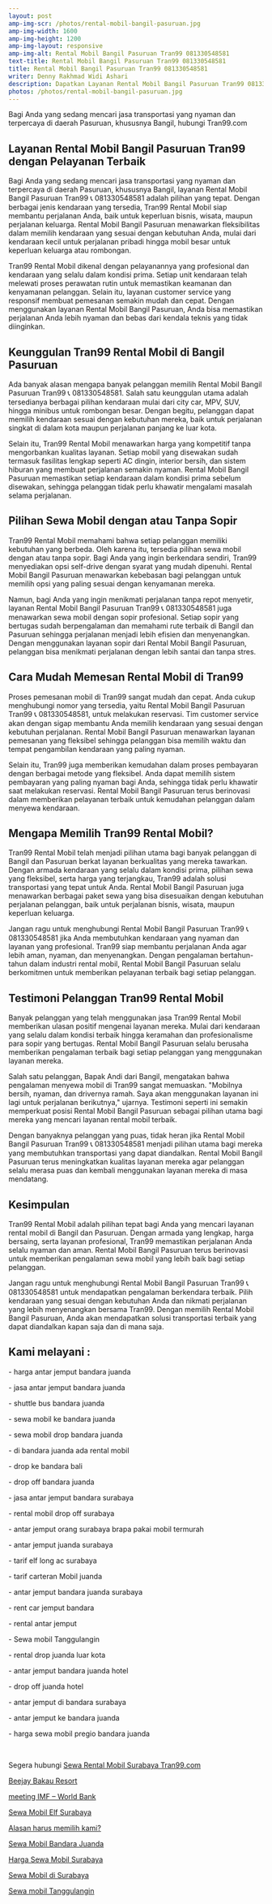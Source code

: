 ```yaml
---
layout: post
amp-img-scr: /photos/rental-mobil-bangil-pasuruan.jpg
amp-img-width: 1600
amp-img-height: 1200
amp-img-layout: responsive
amp-img-alt: Rental Mobil Bangil Pasuruan Tran99 081330548581
text-title: Rental Mobil Bangil Pasuruan Tran99 081330548581
title: Rental Mobil Bangil Pasuruan Tran99 081330548581
writer: Denny Rakhmad Widi Ashari
description: Dapatkan Layanan Rental Mobil Bangil Pasuruan Tran99 081330548581 pilihan yang tepat
photos: /photos/rental-mobil-bangil-pasuruan.jpg
---
```

<p class="post">Bagi Anda yang sedang mencari jasa transportasi yang nyaman dan terpercaya di daerah Pasuruan, khususnya Bangil, hubungi Tran99.com</p>

<h2 class="post">Layanan Rental Mobil Bangil Pasuruan Tran99 dengan Pelayanan Terbaik</h2>
<p class="post">Bagi Anda yang sedang mencari jasa transportasi yang nyaman dan terpercaya di daerah Pasuruan, khususnya Bangil, layanan Rental Mobil Bangil Pasuruan Tran99 📞 081330548581 adalah pilihan yang tepat. Dengan berbagai jenis kendaraan yang tersedia, Tran99 Rental Mobil siap membantu perjalanan Anda, baik untuk keperluan bisnis, wisata, maupun perjalanan keluarga. Rental Mobil Bangil Pasuruan menawarkan fleksibilitas dalam memilih kendaraan yang sesuai dengan kebutuhan Anda, mulai dari kendaraan kecil untuk perjalanan pribadi hingga mobil besar untuk keperluan keluarga atau rombongan.</p>
<p class="post">Tran99 Rental Mobil dikenal dengan pelayanannya yang profesional dan kendaraan yang selalu dalam kondisi prima. Setiap unit kendaraan telah melewati proses perawatan rutin untuk memastikan keamanan dan kenyamanan pelanggan. Selain itu, layanan customer service yang responsif membuat pemesanan semakin mudah dan cepat. Dengan menggunakan layanan Rental Mobil Bangil Pasuruan, Anda bisa memastikan perjalanan Anda lebih nyaman dan bebas dari kendala teknis yang tidak diinginkan.</p>

<h2 class="post">Keunggulan Tran99 Rental Mobil di Bangil Pasuruan</h2>
<p class="post">Ada banyak alasan mengapa banyak pelanggan memilih Rental Mobil Bangil Pasuruan Tran99 📞 081330548581. Salah satu keunggulan utama adalah tersedianya berbagai pilihan kendaraan mulai dari city car, MPV, SUV, hingga minibus untuk rombongan besar. Dengan begitu, pelanggan dapat memilih kendaraan sesuai dengan kebutuhan mereka, baik untuk perjalanan singkat di dalam kota maupun perjalanan panjang ke luar kota.</p>
<p class="post">Selain itu, Tran99 Rental Mobil menawarkan harga yang kompetitif tanpa mengorbankan kualitas layanan. Setiap mobil yang disewakan sudah termasuk fasilitas lengkap seperti AC dingin, interior bersih, dan sistem hiburan yang membuat perjalanan semakin nyaman. Rental Mobil Bangil Pasuruan memastikan setiap kendaraan dalam kondisi prima sebelum disewakan, sehingga pelanggan tidak perlu khawatir mengalami masalah selama perjalanan.</p>

<amp-img class="post" src="/photos/rental-mobil-bangil-pasuruan.jpg" width="1280" height="960" layout="responsive" alt="Rental Mobil Bangil Pasuruan Tran99"></amp-img>

<h2 class="post">Pilihan Sewa Mobil dengan atau Tanpa Sopir</h2>
<p class="post">Tran99 Rental Mobil memahami bahwa setiap pelanggan memiliki kebutuhan yang berbeda. Oleh karena itu, tersedia pilihan sewa mobil dengan atau tanpa sopir. Bagi Anda yang ingin berkendara sendiri, Tran99 menyediakan opsi self-drive dengan syarat yang mudah dipenuhi. Rental Mobil Bangil Pasuruan menawarkan kebebasan bagi pelanggan untuk memilih opsi yang paling sesuai dengan kenyamanan mereka.</p>
<p class="post">Namun, bagi Anda yang ingin menikmati perjalanan tanpa repot menyetir, layanan Rental Mobil Bangil Pasuruan Tran99 📞 081330548581 juga menawarkan sewa mobil dengan sopir profesional. Setiap sopir yang bertugas sudah berpengalaman dan memahami rute terbaik di Bangil dan Pasuruan sehingga perjalanan menjadi lebih efisien dan menyenangkan. Dengan menggunakan layanan sopir dari Rental Mobil Bangil Pasuruan, pelanggan bisa menikmati perjalanan dengan lebih santai dan tanpa stres.</p>

<h2 class="post">Cara Mudah Memesan Rental Mobil di Tran99</h2>
<p class="post">Proses pemesanan mobil di Tran99 sangat mudah dan cepat. Anda cukup menghubungi nomor yang tersedia, yaitu Rental Mobil Bangil Pasuruan Tran99 📞 081330548581, untuk melakukan reservasi. Tim customer service akan dengan sigap membantu Anda memilih kendaraan yang sesuai dengan kebutuhan perjalanan. Rental Mobil Bangil Pasuruan menawarkan layanan pemesanan yang fleksibel sehingga pelanggan bisa memilih waktu dan tempat pengambilan kendaraan yang paling nyaman.</p>
<p class="post">Selain itu, Tran99 juga memberikan kemudahan dalam proses pembayaran dengan berbagai metode yang fleksibel. Anda dapat memilih sistem pembayaran yang paling nyaman bagi Anda, sehingga tidak perlu khawatir saat melakukan reservasi. Rental Mobil Bangil Pasuruan terus berinovasi dalam memberikan pelayanan terbaik untuk kemudahan pelanggan dalam menyewa kendaraan.</p>

<h2 class="post">Mengapa Memilih Tran99 Rental Mobil?</h2>
<p class="post">Tran99 Rental Mobil telah menjadi pilihan utama bagi banyak pelanggan di Bangil dan Pasuruan berkat layanan berkualitas yang mereka tawarkan. Dengan armada kendaraan yang selalu dalam kondisi prima, pilihan sewa yang fleksibel, serta harga yang terjangkau, Tran99 adalah solusi transportasi yang tepat untuk Anda. Rental Mobil Bangil Pasuruan juga menawarkan berbagai paket sewa yang bisa disesuaikan dengan kebutuhan perjalanan pelanggan, baik untuk perjalanan bisnis, wisata, maupun keperluan keluarga.</p>
<p class="post">Jangan ragu untuk menghubungi Rental Mobil Bangil Pasuruan Tran99 📞 081330548581 jika Anda membutuhkan kendaraan yang nyaman dan layanan yang profesional. Tran99 siap membantu perjalanan Anda agar lebih aman, nyaman, dan menyenangkan. Dengan pengalaman bertahun-tahun dalam industri rental mobil, Rental Mobil Bangil Pasuruan selalu berkomitmen untuk memberikan pelayanan terbaik bagi setiap pelanggan.</p>

<h2 class="post">Testimoni Pelanggan Tran99 Rental Mobil</h2>
<p class="post">Banyak pelanggan yang telah menggunakan jasa Tran99 Rental Mobil memberikan ulasan positif mengenai layanan mereka. Mulai dari kendaraan yang selalu dalam kondisi terbaik hingga keramahan dan profesionalisme para sopir yang bertugas. Rental Mobil Bangil Pasuruan selalu berusaha memberikan pengalaman terbaik bagi setiap pelanggan yang menggunakan layanan mereka.</p>
<p class="post">Salah satu pelanggan, Bapak Andi dari Bangil, mengatakan bahwa pengalaman menyewa mobil di Tran99 sangat memuaskan. "Mobilnya bersih, nyaman, dan drivernya ramah. Saya akan menggunakan layanan ini lagi untuk perjalanan berikutnya," ujarnya. Testimoni seperti ini semakin memperkuat posisi Rental Mobil Bangil Pasuruan sebagai pilihan utama bagi mereka yang mencari layanan rental mobil terbaik.</p>
<p class="post">Dengan banyaknya pelanggan yang puas, tidak heran jika Rental Mobil Bangil Pasuruan Tran99 📞 081330548581 menjadi pilihan utama bagi mereka yang membutuhkan transportasi yang dapat diandalkan. Rental Mobil Bangil Pasuruan terus meningkatkan kualitas layanan mereka agar pelanggan selalu merasa puas dan kembali menggunakan layanan mereka di masa mendatang.</p>

<h2 class="post">Kesimpulan</h2>
<p class="post">Tran99 Rental Mobil adalah pilihan tepat bagi Anda yang mencari layanan rental mobil di Bangil dan Pasuruan. Dengan armada yang lengkap, harga bersaing, serta layanan profesional, Tran99 memastikan perjalanan Anda selalu nyaman dan aman. Rental Mobil Bangil Pasuruan terus berinovasi untuk memberikan pengalaman sewa mobil yang lebih baik bagi setiap pelanggan.</p>
<p class="post">Jangan ragu untuk menghubungi Rental Mobil Bangil Pasuruan Tran99 📞 081330548581 untuk mendapatkan pengalaman berkendara terbaik. Pilih kendaraan yang sesuai dengan kebutuhan Anda dan nikmati perjalanan yang lebih menyenangkan bersama Tran99. Dengan memilih Rental Mobil Bangil Pasuruan, Anda akan mendapatkan solusi transportasi terbaik yang dapat diandalkan kapan saja dan di mana saja.</p>

<amp-img class="post" src="/photos/rental-mobil-bangil-pasuruan-2.jpg" width="1280" height="960" layout="responsive" alt="Rental Mobil Bangil Pasuruan Tran99"></amp-img>

<h2 class="post"></h2>
<h2 class="post">Kami melayani :</h2>
<p class="post">- harga antar jemput bandara juanda</p>
<p class="post">- jasa antar jemput bandara juanda</p>
<p class="post">- shuttle bus bandara juanda</p>
<p class="post">- sewa mobil ke bandara juanda</p>
<p class="post">- sewa mobil drop bandara juanda</p>
<p class="post">- di bandara juanda ada rental mobil</p>
<p class="post">- drop ke bandara bali</p>
<p class="post">- drop off bandara juanda</p>
<p class="post">- jasa antar jemput bandara surabaya</p>
<p class="post">- rental mobil drop off surabaya</p>
<p class="post">- antar jemput orang surabaya brapa pakai mobil termurah</p>
<p class="post">- antar jemput juanda surabaya</p>
<p class="post">- tarif elf long ac surabaya</p>
<p class="post">- tarif carteran Mobil juanda</p>
<p class="post">- antar jemput bandara juanda surabaya</p>
<p class="post">- rent car jemput bandara</p>
<p class="post">- rental antar jemput</p>
<p class="post">- Sewa mobil Tanggulangin</p>
<p class="post">- rental drop juanda luar kota</p>
<p class="post">- antar jemput bandara juanda hotel</p>
<p class="post">- drop off juanda hotel</p>
<p class="post">- antar jemput di bandara surabaya </p>
<p class="post">- antar jemput ke bandara juanda</p>
<p class="post">- harga sewa mobil pregio bandara juanda</p>
<p class="post"><br></p>
<p class="post">Segera hubungi <a href="https://tran99.com/">Sewa Rental Mobil Surabaya Tran99.com</a></p>
<p class="post"><a href="https://tran99.com/2018/04/12/beejay-bakau-resort/">Beejay Bakau Resort</a></p>
<p class="post"><a href="https://tran99.com/2018/10/05/rental-annual-meeting-imf-world-bank-di-bali/">meeting IMF – World Bank</a></p>
<p class="post"><a href="https://tran99.com/2018/09/28/sewa-mobil-elf-surabaya/">Sewa Mobil Elf Surabaya</a></p>
<p class="post"><a href="https://tran99.com/2018/11/05/keunggulan-rental-mobil-surabaya/">Alasan harus memilih kami?</a></p>
<p class="post"><a href="https://tran99.com/2018/07/23/sewa-mobil-bandara-juanda/">Sewa Mobil Bandara Juanda</a></p>
<p class="post"><a href="https://tran99.com/2018/06/21/harga-sewa-mobil-surabaya/">Harga Sewa Mobil Surabaya</a></p>
<p class="post"><a href="https://tran99.com/2018/05/27/sewa-mobil-di-surabaya/">Sewa Mobil di Surabaya</a></p>
<p class="post"><a href="https://tran99.com/2018/08/16/sewa-mobil-tanggulangin/">Sewa mobil Tanggulangin</a></p>
<br>